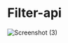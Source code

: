 # Filter-api

![Screenshot (3)](https://github.com/amit87000/Filter-api/assets/120468079/d2972c68-791f-449a-be7d-79a708caf5a9)
